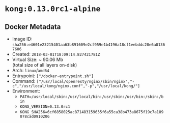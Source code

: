 # `kong:0.13.0rc1-alpine`

## Docker Metadata

- Image ID: `sha256:e4601e23215401aa63b891609e2cf959e1b4196a18cf1eebddc20e6a01367606`
- Created: `2018-03-01T18:09:14.827421781Z`
- Virtual Size: ~ 90.06 Mb  
  (total size of all layers on-disk)
- Arch: `linux`/`amd64`
- Entrypoint: `["/docker-entrypoint.sh"]`
- Command: `["/usr/local/openresty/nginx/sbin/nginx","-c","/usr/local/kong/nginx.conf","-p","/usr/local/kong/"]`
- Environment:
  - `PATH=/usr/local/sbin:/usr/local/bin:/usr/sbin:/usr/bin:/sbin:/bin`
  - `KONG_VERSION=0.13.0rc1`
  - `KONG_SHA256=6cf6858025ac871483159635f6a55ca38b473a8675f19c7a189078cad0910206`

